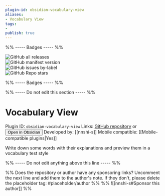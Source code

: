 ```yaml
---
plugin-id: obsidian-vocabulary-view
aliases:
- Vocabulary View
tags: 
- 
publish: true
---
```


%% ----- Badges ----- %%

![GitHub all releases](https://img.shields.io/github/downloads/nnshi-s/obsidian-vocabulary-view-plugin/total?color=573E7A&logo=github&style=for-the-badge)   
![GitHub manifest version](https://img.shields.io/github/manifest-json/v/nnshi-s/obsidian-vocabulary-view-plugin?color=573E7A&logo=github&style=for-the-badge)   
![GitHub issues by-label](https://img.shields.io/github/issues/nnshi-s/obsidian-vocabulary-view-plugin/help%20wanted?color=573E7A&logo=github&style=for-the-badge)   
![GitHub Repo stars](https://img.shields.io/github/stars/nnshi-s/obsidian-vocabulary-view-plugin?color=573E7A&logo=github&style=for-the-badge)

%% ----- Badges ----- %%

%% ----- Do not edit this section ----- %%

# Vocabulary View

Plugin ID: `obsidian-vocabulary-view`
Links: [GitHub repository](https://github.com/nnshi-s/obsidian-vocabulary-view-plugin) or [<button id=HH>Open in Obsidian</button>](obsidian://goto-plugin?id=obsidian-vocabulary-view)
Developed by: [[nnshi-s]]
Mobile compatible: [[Mobile-compatible plugins|Yes]]

Write down some words with their explanations and preview them in a vocabulary test style

%% ----- Do not edit anything above this line ----- %% 

%% Does the repository or author have any sponsoring links? Uncomment the next line and add them to the author's note. If they don't, please delete the placeholder tag: #placeholder/author %%
%% ![[nnshi-s#Sponsor this author]] %%
